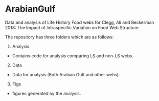 # ArabianGulf
Data and analysis of Life History Food webs for Clegg, Ali and Beckerman 2018: The Impact of Intraspecific Variation on Food Web Structure

The repository has three folders which are as follows:
1. Analysis
  * Contains code for analysis comparing LS and non-LS webs.
  
2. Data
  * Data for analysis (Both Arabian Gulf and other webs).
  
3. Figs
  * figures generated by the analysis.

